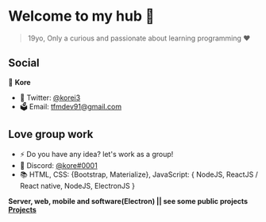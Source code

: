 <h1 align="left">Welcome to my hub 👋</h1>

> 19yo,
> Only a curious and passionate about learning programming ❤

## Social

👤 **Kore**

 
* 🚀 Twitter: [@korei3](https://twitter.com/korexi7) 
* 🗳 Email: tfmdev91@gmail.com

## Love group work

* ⚡ Do you have any idea? let's work as a group!
* 🌌 Discord: [@kore#0001](https://discord.gg/cBNcWvf)
* 📚 HTML, CSS: {Bootstrap, Materialize}, JavaScript: { NodeJS, ReactJS / React native, NodeJS, ElectronJS }

**Server, web, mobile and software(Electron) || see some public projects [Projects](https://github.com/korex71?tab=repositories)**
